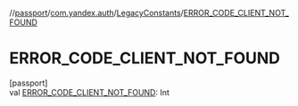 //[passport](../../../index.md)/[com.yandex.auth](../index.md)/[LegacyConstants](index.md)/[ERROR_CODE_CLIENT_NOT_FOUND](-e-r-r-o-r_-c-o-d-e_-c-l-i-e-n-t_-n-o-t_-f-o-u-n-d.md)

# ERROR_CODE_CLIENT_NOT_FOUND

[passport]\
val [ERROR_CODE_CLIENT_NOT_FOUND](-e-r-r-o-r_-c-o-d-e_-c-l-i-e-n-t_-n-o-t_-f-o-u-n-d.md): Int
